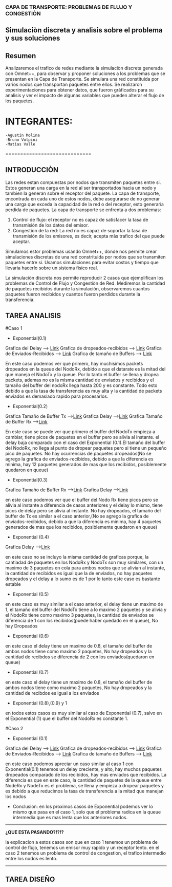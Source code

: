### CAPA DE TRANSPORTE: PROBLEMAS DE FLUJO Y CONGESTIÒN
## Simulaciòn discreta y analisis sobre el problema y sus soluciones

## Resumen
  Analizaremos el trafico de redes mediante la simulaciòn discreta generada con Omnet++, para observar y proponer soluciones a los
  problemas que se presentan en la Capa de Transporte. Se simulara una red constituida por varios nodos que transportan paquetes 
  entre ellos. Se realizaron experimentaciones para obtener datos, que fueron gràficados para su analisis y ver el impacto de algunas 		  variables que pueden alterar el flujo de los paquetes.


# INTEGRANTES:
    -Agustín Molina
    -Bruno Volpini
    -Matias Valle
=============================

## INTRODUCCIÒN
  Las redes estan compuestas por nodos que transmiten paquetes entre si. Estos generan una carga en la red al ser transportados hacia un nodo y tambien la generan sobre el receptor del paquete. 
  La capa de transporte, encontrada en cada uno de estos nodos, debe asegurarse de no generar una carga que exceda la capacidad de la red o del receptor, esto generaria perdida de paquetes.
  La capa de transporte se enfrenta a dos problemas:
  1. Control de flujo: el receptor no es capaz de satisfacer la tasa de transmisiòn de los datos del emisor.
  2. Congestion de la red: La red no es capaz de soportar la tasa de transmisiòn de los emisores, es decir, acepta màs trafico del que puede aceptar.  
  
  Simulamos estor problemas usando Omnet++, donde nos permite crear simulaciones discretas de una red constrituida por nodos que se transmiten paquetes entre si. Usamos simulaciones para evitar costos y tiempo que llevaria hacerlo sobre un sistema fisico real.

  La simulaciòn discreta nos permite reproducir 2 casos que ejemplifican los problemas de Control de Flujo y Congestiòn de Red.
  Mediremos la cantidad de paquetes recibidos durante la simulaciòn, observaremos cuantos paquetes fueron recibidos y cuantos fueron perdidos durante la transferencia.


## TAREA ANALISIS ##

#Caso 1

- Exponential(0.1)

Grafica del Delay --> [Link](https://postimg.cc/LYvSZ3CR)
Grafica de dropeados-recibidos --> [Link](https://postimg.cc/GT2CPTVD)
Grafica de Enviados-Recibidos --> [Link](https://postimg.cc/GT2CPTVD)
Grafica de tamaño de Buffers --> [Link](https://postimg.cc/Z07Zbjvx)

En este caso podemos ver que primero, hay muchisimos packets dropeados en la queue del NodoRx, debido a que el datarate es la mitad del que maneja el NodoTx y la queue. Por lo tanto el buffer se llena y dropea packets, ademas no es la misma cantidad de enviados y recibidos
y el tamaño del buffer del nodoRx llega hasta 200 y es constante. Todo esto debido a que la tasa de transferencia es muy alta y la cantidad de packets enviados es demasiado rapido para procesarlos.

- Exponential(0.2)

Grafica Tamaño de Buffer Tx -->[Link](https://postimg.cc/TpVzy9ps)
Grafica Delay -->[Link](https://postimg.cc/NKQWRHXj)
Grafica Tamaño de Buffer Rx -->[Link](https://postimg.cc/8jzY5Sg7)

En este caso se puede ver que primero el buffer del NodoTx empieza a cambiar, tiene picos de paquetes en el buffer pero se alivia al instante.  el delay baja comparado con el caso del Exponential (0.1).El tamaño del buffer del NodoRx, no llega al punto de dropear paquetes pero si tiene un pequeño pico de paquetes. No hay ocurrencias de paquetes dropeados(No se agrego la grafica de enviados-recibidos, debido a que la diferencia es minima,  hay 12 paquetes generados de mas que los recibidos, posiblemente quedaron en queue)

- Exponential(0.3)

Grafica Tamaño de Buffer Rx -->[Link](https://postimg.cc/jWMwRPHw)
Grafica Delay -->[Link](https://postimg.cc/Vr5Svvg7)

en este caso podemos ver que el buffer del Nodo Rx tiene picos pero se alivia al instante a diferencia de casos anteriores y el delay lo mismo, tiene picos de delay pero se alivia al instante. No hay dropeados, el tamaño del buffer de Tx es similar a el caso anterior,(No se agrego la grafica de enviados-recibidos, debido a que la diferencia es minima,  hay 4 paquetes generados de mas que los recibidos, posiblemente quedaron en queue)

- Exponential (0.4)

Grafica Delay -->[Link](https://postimg.cc/HVjCN5xv)

en este caso no se incluyo la misma cantidad de graficas porque, la cantiadad de paquetes en los NodoRx y NodoTx son muy similares, con un maximo de 3 paquetes en cola para ambos nodos que se alivian al instante, la cantidad de recibidos es igual que la de enviados, no hay paquetes dropeados y el delay a lo sumo es de 1 por lo tanto este caso es bastante estable

- Exponential (0.5)

en este caso es muy similar a el caso anterior, el delay tiene un maximo de 1, el tamaño del buffer del NodoTx tiene a lo maximo 2 paquetes y se alivia y el NodoRx tiene como maximo 3 paquetes, la cantidad de enviados se diferencia de 1 con los recibidos(puede haber quedado en el queue), No hay Dropeados

- Exponential (0.6)

en este caso el delay tiene un maximo de 0.8, el tamaño del buffer de ambos nodos tiene como maximo 2 paquetes, No hay dropeados y la cantidad de recibdos se diferencia de 2 con los enviados(quedaron en queue)

- Exponential (0.7)

en este caso el delay tiene un maximo de 0.8, el tamaño del buffer de ambos nodos tiene como maximo 2 paquetes, No hay dropeados y la cantidad de recibdos es igual a los enviados

- Exponential (0.8),(0.9) y 1

en todos estos casos es muy similar al caso de Exponential (0.7), salvo en el Exponential (1) que el buffer del NodoRx es constante 1.

#Caso 2

- Exponential (0.1)

Grafica del Delay --> [Link](https://postimg.cc/fVfcG3kp)
Grafica de dropeados-recibidos --> [Link](https://postimg.cc/XrbK1KN9)
Grafica de Enviados-Recibidos --> [Link](https://postimg.cc/XpFcg1WV)
Grafica de tamaño de Buffers --> [Link](https://postimg.cc/BtRBH9dY)

en este caso podemos apreciar un caso similar al caso 1 con Exponential(0.1) tenemos un delay creciente, y alto, hay muchos paquetes dropeados comparado de los recibidos, hay mas enviados que recibidos. La diferencia es que en este caso, la cantidad de paquetes de la queue entre NodeRx y NodeTx es el problema, se llena y empieza a dropear paquetes y es debido a que reducimos la tasa de transferencia a la mitad que manejan los nodos


- Conclusion:
    en los proximos casos de Exponential podemos ver lo mismo que pasa en el caso 1, solo que el problema radica en la queue intermedia que es mas lenta que los anteriores nodos.

*****************************************************************************

**¿QUE ESTA PASANDO?!?!?**

la explicacion a estos casos son que en caso 1 tenemos un problema de control de flujo, tenemos un emisor muy rapido y un receptor lento.
en el caso 2 tenemos un problema de control de congestion, el trafico intermedio entre los nodos es lento.


-----------------------------------------------------------------------------------------------------------

## TAREA DISEÑO ##







